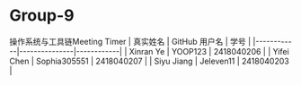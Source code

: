 # Group-9
操作系统与工具链Meeting Timer
| 真实姓名    | GitHub 用户名 | 学号        |
|------------|---------------|------------|
| Xinran Ye  | YOOP123       | 2418040206 |
| Yifei Chen | Sophia305551  | 2418040207 |
| Siyu Jiang | Jeleven11     | 2418040203 |
